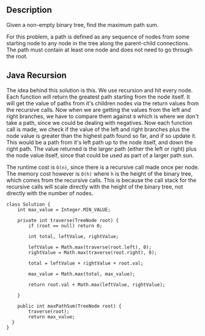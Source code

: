## Description

Given a non-empty binary tree, find the maximum path sum.

For this problem, a path is defined as any sequence of nodes from some starting node to any node in the tree along the parent-child connections. The path must contain at least one node and does not need to go through the root.

## Java Recursion

The idea behind this solution is this. We use recursion and hit every node. Each function will return the greatest path starting from the node itself. It will get the value of paths from it's children nodes via the return values from the recursive calls. Now when we are getting the values from the left and right branches, we have to compare them against `0` which is where we don't take a path, since we could be dealing with negatives. Now each function call is made, we check if the value of the left and right branches plus the node value is greater than the highest path found so far, and if so update it. This would be a path from it's left path up to the node itself, and down the right path. The value returned is the larger path (either the left or right) plus the node value itself, since that could be used as part of a larger path sun.

The runtime cost is `O(n)`, since there is a recursive call made once per node. The memory cost however is `O(h)` where `h` is the height of the binary tree, which comes from the recursive calls. This is because the call stack for the recursive calls will scale directly with the height of the binary tree, not directly with the number of nodes.

```
class Solution {
    int max_value = Integer.MIN_VALUE;
    
    private int traverse(TreeNode root) {
        if (root == null) return 0;
        
        int total, leftValue, rightValue;
        
        leftValue = Math.max(traverse(root.left), 0);
        rightValue = Math.max(traverse(root.right), 0);
        
        total = leftValue + rightValue + root.val;

        max_value = Math.max(total, max_value);
        
        return root.val + Math.max(leftValue, rightValue);
        
    }
    
    public int maxPathSum(TreeNode root) {
        traverse(root);
        return max_value;
  }
}
```